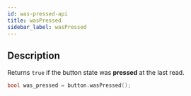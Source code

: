 ```yaml
---
id: was-pressed-api
title: wasPressed
sidebar_label: wasPressed
---
```


## Description

Returns `true` if the button state was **pressed** at the last read.

```cpp
bool was_pressed = button.wasPressed();
```
